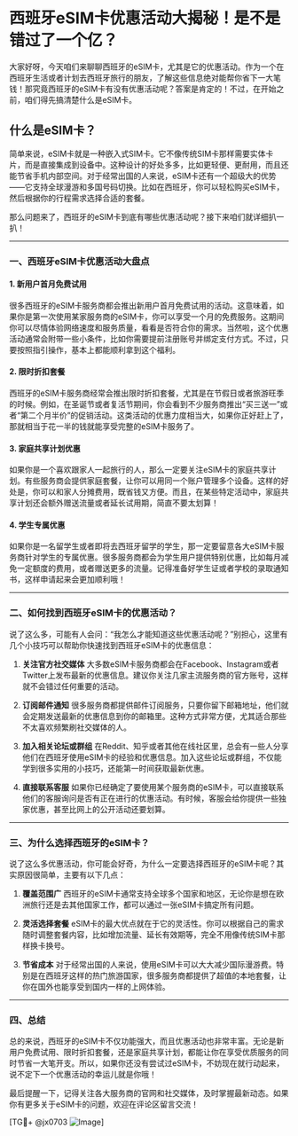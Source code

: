 # 西班牙eSIM卡优惠活动大揭秘！是不是错过了一个亿？

大家好呀，今天咱们来聊聊西班牙的eSIM卡，尤其是它的优惠活动。作为一个在西班牙生活或者计划去西班牙旅行的朋友，了解这些信息绝对能帮你省下一大笔钱！那究竟西班牙的eSIM卡有没有优惠活动呢？答案是肯定的！不过，在开始之前，咱们得先搞清楚什么是eSIM卡。

## 什么是eSIM卡？

简单来说，eSIM卡就是一种嵌入式SIM卡。它不像传统SIM卡那样需要实体卡片，而是直接集成到设备中。这种设计的好处多多，比如更轻便、更耐用，而且还能节省手机内部空间。对于经常出国的人来说，eSIM卡还有一个超级大的优势——它支持全球漫游和多国号码切换。比如在西班牙，你可以轻松购买eSIM卡，然后根据你的行程需求选择合适的套餐。

那么问题来了，西班牙的eSIM卡到底有哪些优惠活动呢？接下来咱们就详细扒一扒！

---

### 一、西班牙eSIM卡优惠活动大盘点

#### 1. **新用户首月免费试用**
很多西班牙的eSIM卡服务商都会推出新用户首月免费试用的活动。这意味着，如果你是第一次使用某家服务商的eSIM卡，你可以享受一个月的免费服务。这期间你可以尽情体验网络速度和服务质量，看看是否符合你的需求。当然啦，这个优惠活动通常会附带一些小条件，比如你需要提前注册账号并绑定支付方式。不过，只要按照指引操作，基本上都能顺利拿到这个福利。

#### 2. **限时折扣套餐**
西班牙的eSIM卡服务商经常会推出限时折扣套餐，尤其是在节假日或者旅游旺季的时候。例如，在圣诞节或者复活节期间，你会看到不少服务商推出“买三送一”或者“第二个月半价”的促销活动。这类活动的优惠力度相当大，如果你正好赶上了，那就相当于花一半的钱就能享受完整的eSIM卡服务了。

#### 3. **家庭共享计划优惠**
如果你是一个喜欢跟家人一起旅行的人，那么一定要关注eSIM卡的家庭共享计划。有些服务商会提供家庭套餐，让你可以用同一个账户管理多个设备。这样的好处是，你可以和家人分摊费用，既省钱又方便。而且，在某些特定活动中，家庭共享计划还会额外赠送流量或者延长试用期，简直不要太划算！

#### 4. **学生专属优惠**
如果你是一名留学生或者即将去西班牙留学的学生，那一定要留意各大eSIM卡服务商针对学生的专属优惠。很多服务商都会为学生用户提供特别优惠，比如每月减免一定额度的费用，或者赠送更多的流量。记得准备好学生证或者学校的录取通知书，这样申请起来会更加顺利哦！

---

### 二、如何找到西班牙eSIM卡的优惠活动？

说了这么多，可能有人会问：“我怎么才能知道这些优惠活动呢？”别担心，这里有几个小技巧可以帮助你快速找到西班牙eSIM卡的优惠信息：

1. **关注官方社交媒体**
   大多数eSIM卡服务商都会在Facebook、Instagram或者Twitter上发布最新的优惠信息。建议你关注几家主流服务商的官方账号，这样就不会错过任何重要的活动。

2. **订阅邮件通知**
   很多服务商都提供邮件订阅服务，只要你留下邮箱地址，他们就会定期发送最新的优惠信息到你的邮箱里。这种方式非常方便，尤其适合那些不太喜欢频繁刷社交媒体的人。

3. **加入相关论坛或群组**
   在Reddit、知乎或者其他在线社区里，总会有一些人分享他们在西班牙使用eSIM卡的经验和优惠信息。加入这些论坛或群组，不仅能学到很多实用的小技巧，还能第一时间获取最新优惠。

4. **直接联系客服**
   如果你已经确定了要使用某个服务商的eSIM卡，可以直接联系他们的客服询问是否有正在进行的优惠活动。有时候，客服会给你提供一些独家优惠，甚至比网上的公开活动还要划算。

---

### 三、为什么选择西班牙的eSIM卡？

说了这么多优惠活动，你可能会好奇，为什么一定要选择西班牙的eSIM卡呢？其实原因很简单，主要有以下几点：

1. **覆盖范围广**
   西班牙的eSIM卡通常支持全球多个国家和地区，无论你是想在欧洲旅行还是去其他国家工作，都可以通过一张eSIM卡搞定所有问题。

2. **灵活选择套餐**
   eSIM卡的最大优点就在于它的灵活性。你可以根据自己的需求随时调整套餐内容，比如增加流量、延长有效期等，完全不用像传统SIM卡那样换卡换号。

3. **节省成本**
   对于经常出国的人来说，使用eSIM卡可以大大减少国际漫游费。特别是在西班牙这样的热门旅游国家，很多服务商都提供了超值的本地套餐，让你在国外也能享受到国内一样的上网体验。

---

### 四、总结

总的来说，西班牙的eSIM卡不仅功能强大，而且优惠活动也非常丰富。无论是新用户免费试用、限时折扣套餐，还是家庭共享计划，都能让你在享受优质服务的同时节省一大笔开支。所以，如果你还没有尝试过eSIM卡，不妨现在就行动起来，说不定下一个优惠活动的幸运儿就是你哦！

最后提醒一下，记得关注各大服务商的官网和社交媒体，及时掌握最新动态。如果你有更多关于eSIM卡的问题，欢迎在评论区留言交流！

[TG💪+ @jx0703 ![Image](https://github.com/user-attachments/assets/dbca1d08-cadb-493c-b0ec-ad6f7a83f270)]